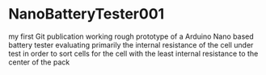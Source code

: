 # NanoBatteryTester001
my first Git publication
working rough prototype of a Arduino Nano based battery tester evaluating primarily the internal resistance of the cell under test in order to sort cells for the cell with the least internal resistance to the center of the pack
